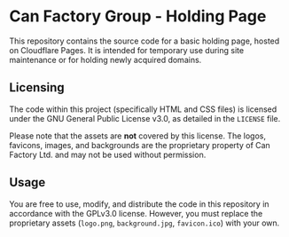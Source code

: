 # Can Factory Group - Holding Page

This repository contains the source code for a basic holding page, hosted on Cloudflare Pages.
It is intended for temporary use during site maintenance or for holding newly acquired domains.

## Licensing

The code within this project (specifically HTML and CSS files) is licensed under the GNU General Public License v3.0, as detailed in the `LICENSE` file.

Please note that the assets are **not** covered by this license. The logos, favicons, images, and backgrounds are the proprietary property of Can Factory Ltd. and may not be used without permission.

## Usage

You are free to use, modify, and distribute the code in this repository in accordance with the GPLv3.0 license. However, you must replace the proprietary assets (`logo.png`, `background.jpg`, `favicon.ico`) with your own.